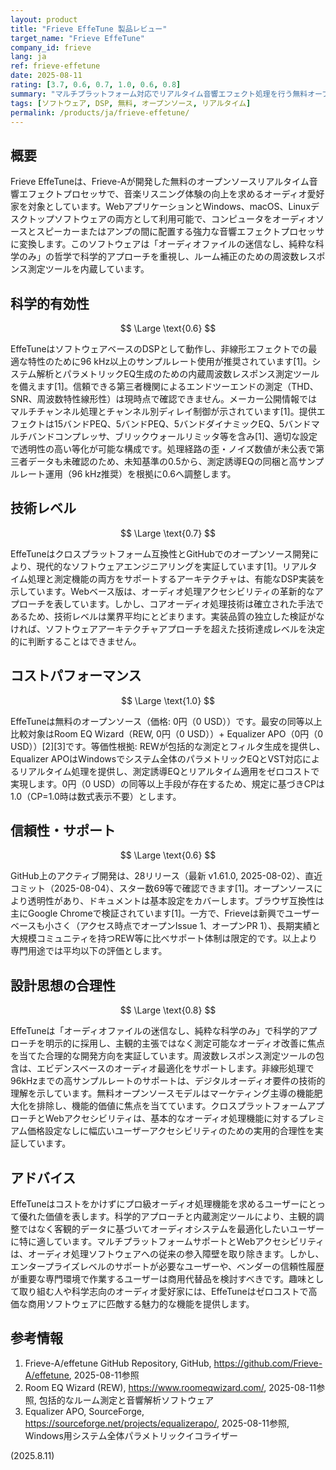 ```yaml
---
layout: product
title: "Frieve EffeTune 製品レビュー"
target_name: "Frieve EffeTune"
company_id: frieve
lang: ja
ref: frieve-effetune
date: 2025-08-11
rating: [3.7, 0.6, 0.7, 1.0, 0.6, 0.8]
summary: "マルチプラットフォーム対応でリアルタイム音響エフェクト処理を行う無料オープンソースソフトウェア、科学的アプローチを重視"
tags: [ソフトウェア, DSP, 無料, オープンソース, リアルタイム]
permalink: /products/ja/frieve-effetune/
---
```


## 概要

Frieve EffeTuneは、Frieve-Aが開発した無料のオープンソースリアルタイム音響エフェクトプロセッサで、音楽リスニング体験の向上を求めるオーディオ愛好家を対象としています。WebアプリケーションとWindows、macOS、Linuxデスクトップソフトウェアの両方として利用可能で、コンピュータをオーディオソースとスピーカーまたはアンプの間に配置する強力な音響エフェクトプロセッサに変換します。このソフトウェアは「オーディオファイルの迷信なし、純粋な科学のみ」の哲学で科学的アプローチを重視し、ルーム補正のための周波数レスポンス測定ツールを内蔵しています。

## 科学的有効性

$$ \Large \text{0.6} $$

EffeTuneはソフトウェアベースのDSPとして動作し、非線形エフェクトでの最適な特性のために96 kHz以上のサンプルレート使用が推奨されています[1]。システム解析とパラメトリックEQ生成のための内蔵周波数レスポンス測定ツールを備えます[1]。信頼できる第三者機関によるエンドツーエンドの測定（THD、SNR、周波数特性線形性）は現時点で確認できません。メーカー公開情報ではマルチチャンネル処理とチャンネル別ディレイ制御が示されています[1]。提供エフェクトは15バンドPEQ、5バンドPEQ、5バンドダイナミックEQ、5バンドマルチバンドコンプレッサ、ブリックウォールリミッタ等を含み[1]、適切な設定で透明性の高い等化が可能な構成です。処理経路の歪・ノイズ数値が未公表で第三者データも未確認のため、未知基準の0.5から、測定誘導EQの同梱と高サンプルレート運用（96 kHz推奨）を根拠に0.6へ調整します。

## 技術レベル

$$ \Large \text{0.7} $$

EffeTuneはクロスプラットフォーム互換性とGitHubでのオープンソース開発により、現代的なソフトウェアエンジニアリングを実証しています[1]。リアルタイム処理と測定機能の両方をサポートするアーキテクチャは、有能なDSP実装を示しています。Webベース版は、オーディオ処理アクセシビリティの革新的なアプローチを表しています。しかし、コアオーディオ処理技術は確立された手法であるため、技術レベルは業界平均にとどまります。実装品質の独立した検証がなければ、ソフトウェアアーキテクチャアプローチを超えた技術達成レベルを決定的に判断することはできません。

## コストパフォーマンス

$$ \Large \text{1.0} $$

EffeTuneは無料のオープンソース（価格: 0円（0 USD））です。最安の同等以上比較対象はRoom EQ Wizard（REW, 0円（0 USD））+ Equalizer APO（0円（0 USD））[2][3]です。等価性根拠: REWが包括的な測定とフィルタ生成を提供し、Equalizer APOはWindowsでシステム全体のパラメトリックEQとVST対応によるリアルタイム処理を提供し、測定誘導EQとリアルタイム適用をゼロコストで実現します。0円（0 USD）の同等以上手段が存在するため、規定に基づきCPは1.0（CP=1.0時は数式表示不要）とします。

## 信頼性・サポート

$$ \Large \text{0.6} $$

GitHub上のアクティブ開発は、28リリース（最新 v1.61.0, 2025-08-02）、直近コミット（2025-08-04）、スター数69等で確認できます[1]。オープンソースにより透明性があり、ドキュメントは基本設定をカバーします。ブラウザ互換性は主にGoogle Chromeで検証されています[1]。一方で、Frieveは新興でユーザーベースも小さく（アクセス時点でオープンIssue 1、オープンPR 1）、長期実績と大規模コミュニティを持つREW等に比べサポート体制は限定的です。以上より専門用途では平均以下の評価とします。

## 設計思想の合理性

$$ \Large \text{0.8} $$

EffeTuneは「オーディオファイルの迷信なし、純粋な科学のみ」で科学的アプローチを明示的に採用し、主観的主張ではなく測定可能なオーディオ改善に焦点を当てた合理的な開発方向を実証しています。周波数レスポンス測定ツールの包含は、エビデンスベースのオーディオ最適化をサポートします。非線形処理で96kHzまでの高サンプルレートのサポートは、デジタルオーディオ要件の技術的理解を示しています。無料オープンソースモデルはマーケティング主導の機能肥大化を排除し、機能的価値に焦点を当てています。クロスプラットフォームアプローチとWebアクセシビリティは、基本的なオーディオ処理機能に対するプレミアム価格設定なしに幅広いユーザーアクセシビリティのための実用的合理性を実証しています。

## アドバイス

EffeTuneはコストをかけずにプロ級オーディオ処理機能を求めるユーザーにとって優れた価値を表します。科学的アプローチと内蔵測定ツールにより、主観的調整ではなく客観的データに基づいてオーディオシステムを最適化したいユーザーに特に適しています。マルチプラットフォームサポートとWebアクセシビリティは、オーディオ処理ソフトウェアへの従来の参入障壁を取り除きます。しかし、エンタープライズレベルのサポートが必要なユーザーや、ベンダーの信頼性履歴が重要な専門環境で作業するユーザーは商用代替品を検討すべきです。趣味として取り組む人や科学志向のオーディオ愛好家には、EffeTuneはゼロコストで高価な商用ソフトウェアに匹敵する魅力的な機能を提供します。

## 参考情報

1. Frieve-A/effetune GitHub Repository, GitHub, https://github.com/Frieve-A/effetune, 2025-08-11参照
2. Room EQ Wizard (REW), https://www.roomeqwizard.com/, 2025-08-11参照, 包括的なルーム測定と音響解析ソフトウェア
3. Equalizer APO, SourceForge, https://sourceforge.net/projects/equalizerapo/, 2025-08-11参照, Windows用システム全体パラメトリックイコライザー

(2025.8.11)